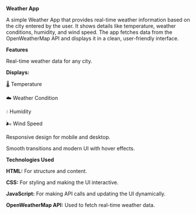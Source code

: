 **Weather App**

A simple Weather App that provides real-time weather information based on the city entered by the user. It shows details like temperature, weather conditions, humidity, and wind speed. The app fetches data from the OpenWeatherMap API and displays it in a clean, user-friendly interface.

**Features**

Real-time weather data for any city.

**Displays:**

🌡️ Temperature

☁️ Weather Condition

💧 Humidity

🌬️ Wind Speed

Responsive design for mobile and desktop.

Smooth transitions and modern UI with hover effects.

**Technologies Used**

**HTML:** For structure and content.

**CSS:** For styling and making the UI interactive.

**JavaScript:** For making API calls and updating the UI dynamically.

**OpenWeatherMap API:** Used to fetch real-time weather data.
